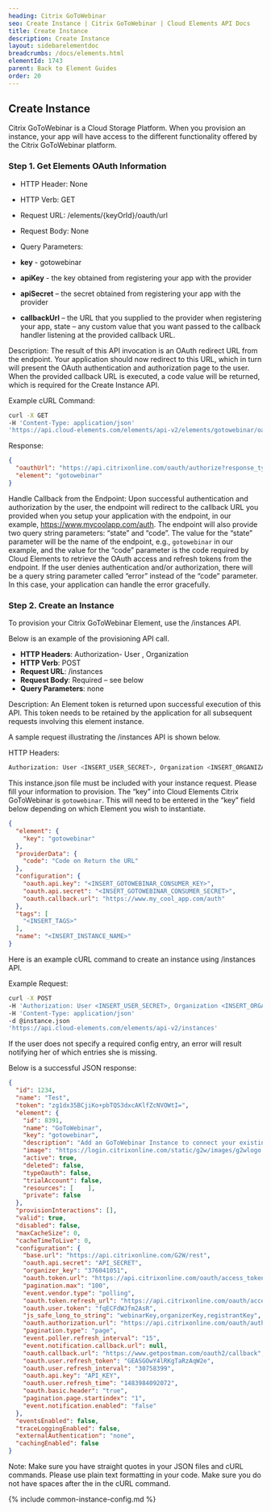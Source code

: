 ```yaml
---
heading: Citrix GoToWebinar
seo: Create Instance | Citrix GoToWebinar | Cloud Elements API Docs
title: Create Instance
description: Create Instance
layout: sidebarelementdoc
breadcrumbs: /docs/elements.html
elementId: 1743
parent: Back to Element Guides
order: 20
---
```


## Create Instance

Citrix GoToWebinar is a Cloud Storage Platform. When you provision an instance, your app will have access to the different functionality offered by the Citrix GoToWebinar platform.

### Step 1. Get Elements OAuth Information

* HTTP Header: None
* HTTP Verb: GET
* Request URL: /elements/{keyOrId}/oauth/url
* Request Body: None
* Query Parameters:

* __key__ - gotowebinar
* __apiKey__ - the key obtained from registering your app with the provider
* __apiSecret__ – the secret obtained from registering your app with the provider
* __callbackUrl__ – the URL that you supplied to the provider when registering your app, state – any custom value that you want passed to the callback handler listening at the provided callback URL.

Description: The result of this API invocation is an OAuth redirect URL from the endpoint. Your application should now redirect to this URL, which in turn will present the OAuth authentication and authorization page to the user. When the provided callback URL is executed, a code value will be returned, which is required for the Create Instance API.

Example cURL Command:

```bash
curl -X GET
-H 'Content-Type: application/json'
'https://api.cloud-elements.com/elements/api-v2/elements/gotowebinar/oauth/url?apiKey=gotowebinar_consumer_key&apiSecret=gotowebinar_consumer_secret&callbackUrl=http://www.my_cool_app.com/auth&state=gotowebinar'
```

Response:

```json
{
  "oauthUrl": "https://api.citrixonline.com/oauth/authorize?response_type=code&redirect_uri=https%3A%2F%2Fmycoolapp%2Fauth&state=gotowebinar&client_id=gotowebinar_consumer_key",
  "element": "gotowebinar"
}
```

Handle Callback from the Endpoint:
Upon successful authentication and authorization by the user, the endpoint will redirect to the callback URL you provided when you setup your application with the endpoint, in our example, https://www.mycoolapp.com/auth. The endpoint will also provide two query string parameters: “state” and “code”. The value for the “state” parameter will be the name of the endpoint, e.g., `gotowebinar` in our example, and the value for the “code” parameter is the code required by Cloud Elements to retrieve the OAuth access and refresh tokens from the endpoint. If the user denies authentication and/or authorization, there will be a query string parameter called “error” instead of the “code” parameter. In this case, your application can handle the error gracefully.

### Step 2. Create an Instance

To provision your Citrix GoToWebinar Element, use the /instances API.

Below is an example of the provisioning API call.

* __HTTP Headers__: Authorization- User <user secret>, Organization <organization secret>
* __HTTP Verb__: POST
* __Request URL__: /instances
* __Request Body__: Required – see below
* __Query Parameters__: none

Description: An Element token is returned upon successful execution of this API. This token needs to be retained by the application for all subsequent requests involving this element instance.

A sample request illustrating the /instances API is shown below.

HTTP Headers:

```bash
Authorization: User <INSERT_USER_SECRET>, Organization <INSERT_ORGANIZATION_SECRET>

```
This instance.json file must be included with your instance request.  Please fill your information to provision.  The “key” into Cloud Elements Citrix GoToWebinar is `gotowebinar`.  This will need to be entered in the “key” field below depending on which Element you wish to instantiate.

```json
{
  "element": {
    "key": "gotowebinar"
  },
  "providerData": {
    "code": "Code on Return the URL"
  },
  "configuration": {
    "oauth.api.key": "<INSERT_GOTOWEBINAR_CONSUMER_KEY>",
    "oauth.api.secret": "<INSERT_GOTOWEBINAR_CONSUMER_SECRET>",
    "oauth.callback.url": "https://www.my_cool_app.com/auth"
  },
  "tags": [
    "<INSERT_TAGS>"
  ],
  "name": "<INSERT_INSTANCE_NAME>"
}
```

Here is an example cURL command to create an instance using /instances API.

Example Request:

```bash
curl -X POST
-H 'Authorization: User <INSERT_USER_SECRET>, Organization <INSERT_ORGANIZATION_SECRET>'
-H 'Content-Type: application/json'
-d @instance.json
'https://api.cloud-elements.com/elements/api-v2/instances'
```

If the user does not specify a required config entry, an error will result notifying her of which entries she is missing.

Below is a successful JSON response:

```json
{
  "id": 1234,
  "name": "Test",
  "token": "zg1dx35BCjiKo+pbTQS3dxcAKlfZcNVOWtI=",
  "element": {
    "id": 8391,
    "name": "GoToWebinar",
    "key": "gotowebinar",
    "description": "Add an GoToWebinar Instance to connect your existing GoToWebinar account to the Conferencing Hub, allowing you to manage meetings etc. across multiple Conferencing Elements. You will need your GoToWebinar account information to add an instance. ",
    "image": "https://login.citrixonline.com/static/g2w/images/g2wlogo.png",
    "active": true,
    "deleted": false,
    "typeOauth": false,
    "trialAccount": false,
    "resources": [    ],
    "private": false
  },
  "provisionInteractions": [],
  "valid": true,
  "disabled": false,
  "maxCacheSize": 0,
  "cacheTimeToLive": 0,
  "configuration": {
    "base.url": "https://api.citrixonline.com/G2W/rest",
    "oauth.api.secret": "API_SECRET",
    "organizer_key": "376041051",
    "oauth.token.url": "https://api.citrixonline.com/oauth/access_token",
    "pagination.max": "100",
    "event.vendor.type": "polling",
    "oauth.token.refresh_url": "https://api.citrixonline.com/oauth/access_token",
    "oauth.user.token": "fqECFdWJfm2AsR",
    "js_safe_long_to_string": "webinarKey,organizerKey,registrantKey",
    "oauth.authorization.url": "https://api.citrixonline.com/oauth/authorize",
    "pagination.type": "page",
    "event.poller.refresh_interval": "15",
    "event.notification.callback.url": null,
    "oauth.callback.url": "https://www.getpostman.com/oauth2/callback",
    "oauth.user.refresh_token": "GEASGOwY4lRKgTaRzAqW2e",
    "oauth.user.refresh_interval": "30758399",
    "oauth.api.key": "API_KEY",
    "oauth.user.refresh_time": "1483984092072",
    "oauth.basic.header": "true",
    "pagination.page.startindex": "1",
    "event.notification.enabled": "false"
  },
  "eventsEnabled": false,
  "traceLoggingEnabled": false,
  "externalAuthentication": "none",
  "cachingEnabled": false
}
```

Note:  Make sure you have straight quotes in your JSON files and cURL commands.  Please use plain text formatting in your code.  Make sure you do not have spaces after the in the cURL command.

{% include common-instance-config.md %}
